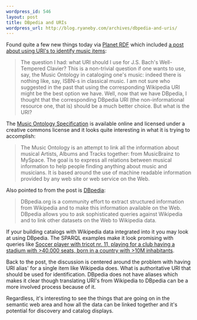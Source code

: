 ```yaml
--- 
wordpress_id: 546
layout: post
title: DBpedia and URIs
wordpress_url: http://blog.ryaneby.com/archives/dbpedia-and-uris/
---
```

Found quite a few new things today via <a href="http://planetrdf.com/">Planet RDF</a> which included <a href="http://ivanherman.wordpress.com/2007/07/29/from-wikipedia-uri-s-to-dbpedia-uri%e2%80%a6/">a post about using URI's to identify music items</a>:

<blockquote>The question I had: what URI should I use for J.S. Bach's Well-Tempered Clavier? This is a non-trivial question if one wants to use, say, the Music Ontology in cataloging one's music: indeed there is nothing like, say, ISBN-s in classical music. I am not sure who suggested in the past that using the corresponding Wikipedia URI might be the best option we have. Well, now that we have DBpedia, I thought that the corresponding DBpedia URI (the non-informational resource one, that is) should be a much better choice. But what is the URI?</blockquote>

The <a href="http://musicontology.com/">Music Ontology Specification</a> is available online and licensed under a creative commons license and it looks quite interesting in what it is trying to accomplish:

<blockquote>The Music Ontology is an attempt to link all the information about musical Artists, Albums and Tracks together: from MusicBrainz to MySpace. The goal is to express all relations between musical information to help people finding anything about music and musicians. It is based around the use of machine readable information provided by any web site or web service on the Web.</blockquote>

Also pointed to from the post is <a href="">DBpedia</a>:

<blockquote>DBpedia.org is a community effort to extract structured information from Wikipedia and to make this information available on the Web. DBpedia allows you to ask sophisticated queries against Wikipedia and to link other datasets on the Web to Wikipedia data.</blockquote>

If your building catalogs with Wikipedia data integrated into it you may look at using DBpedia. The SPARQL examples make it look promising with queries like <a href="http://wikipedia.aksw.org/index.php?qid=1">Soccer player with tricot nr. 11, playing for a club having a stadium with >40.000 seats, born in a country with >10M inhabitants</a>.

Back to the post, the discussion is centered around the problem with having URI alias' for a single item like Wikipedia does. What is authoritative URI that should be used for identification. DBpedia does not have aliases which makes it clear though translating URI's from Wikipedia to DBpedia can be a more involved process because of it.

Regardless, it's interesting to see the things that are going on in the semantic web area and how all the data can be linked together and it's potential for discovery and catalog displays.
